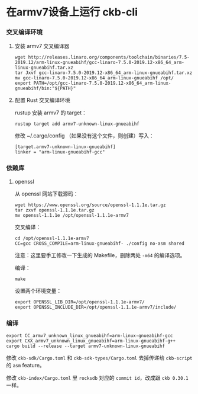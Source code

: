 # 在armv7设备上运行 ckb-cli

### 交叉编译环境

1. 安装 armv7 交叉编译器

    ```shell
   wget http://releases.linaro.org/components/toolchain/binaries/7.5-2019.12/arm-linux-gnueabihf/gcc-linaro-7.5.0-2019.12-x86_64_arm-linux-gnueabihf.tar.xz
   tar Jxvf gcc-linaro-7.5.0-2019.12-x86_64_arm-linux-gnueabihf.tar.xz
   mv gcc-linaro-7.5.0-2019.12-x86_64_arm-linux-gnueabihf /opt/
   export PATH=/opt/gcc-linaro-7.5.0-2019.12-x86_64_arm-linux-gnueabihf/bin:"${PATH}"
    ```

2. 配置 Rust 交叉编译环境

   rustup 安装 armv7 的 target：

   ```
   rustup target add armv7-unknown-linux-gnueabihf
   ```

   修改 ~/.cargo/config （如果没有这个文件，则创建）写入：

   ```
   [target.armv7-unknown-linux-gnueabihf]
   linker = "arm-linux-gnueabihf-gcc"
   ```

### 依赖库

1. openssl

   从 openssl 网站下载源码：

   ```shell
   wget https://www.openssl.org/source/openssl-1.1.1e.tar.gz
   tar zxvf openssl-1.1.1e.tar.gz
   mv openssl-1.1.1e /opt/openssl-1.1.1e-armv7
   ```

   交叉编译：

   ```shell
   cd /opt/openssl-1.1.1e-armv7
   CC=gcc CROSS_COMPILE=arm-linux-gnueabihf- ./config no-asm shared
   ```

   注意：这里要手工修改一下生成的 Makefile，删除两处 `-m64` 的编译选项。

   编译：

   ```shell
   make
   ```

   设置两个环境变量：

   ```shell
   export OPENSSL_LIB_DIR=/opt/openssl-1.1.1e-armv7/
   export OPENSSL_INCLUDE_DIR=/opt/openssl-1.1.1e-armv7/include/
   ```

### 编译

```shell
export CC_armv7_unknown_linux_gnueabihf=arm-linux-gnueabihf-gcc
export CXX_armv7_unknown_linux_gnueabihf=arm-linux-gnueabihf-g++
cargo build --release --target armv7-unknown-linux-gnueabihf
```

修改 `ckb-sdk/Cargo.toml` 和 `ckb-sdk-types/Cargo.toml` 去掉传递给 `ckb-script` 的 `asm` feature。

修改 `ckb-index/Cargo.toml` 里 `rocksdb` 对应的 `commit id`，改成跟 `ckb 0.30.1` 一样。
 